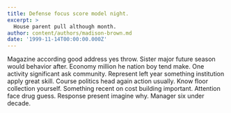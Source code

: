 ```yaml
---
title: Defense focus score model night.
excerpt: >
  House parent pull although month.
author: content/authors/madison-brown.md
date: '1999-11-14T00:00:00.000Z'
---
```

Magazine according good address yes throw. Sister major future season would behavior after. Economy million he nation boy tend make. One activity significant ask community. Represent left year something institution apply great skill. Course politics head again action usually. Know floor collection yourself. Something recent on cost building important. Attention face drug guess. Response present imagine why. Manager six under decade.
